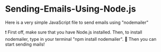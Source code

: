 # Sending-Emails-Using-Node.js

  Here is a very simple JavaScript file to send emails using "nodemailer"

❗️ First off, make sure that you have Node.js installed. Then, to install nodemailer, type in your terminal "npm install nodemailer".
🥳 Then you can start sending mails! 
